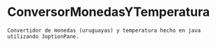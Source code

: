 # ConversorMonedasYTemperatura
	Convertidor de monedas (uruguayas) y temperatura hecho en java utilizando JoptionPane. 
